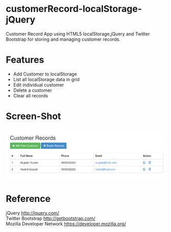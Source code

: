 customerRecord-localStorage-jQuery
==================================

Customer Record App using HTML5 localStorage,jQuery and Twitter Bootstrap for storing and managing customer records.

Features
==========

* Add Customer to localStorage
* List all localStorage data in grid		
* Edit individual customer	
* Delete a customer	
* Clear all records	

Screen-Shot
===========

![customerRecord App](/screen/screen-shot.png "customerRecord Dashboard")	



Reference
===========

jQuery http://jquery.com/	
Twitter Bootstrap http://getbootstrap.com/	
Mozilla Developer Network https://developer.mozilla.org/	
